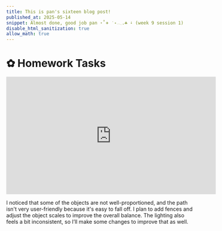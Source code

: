 ```yaml
---
title: This is pan's sixteen blog post!
published_at: 2025-05-14
snippet: Almost done, good job pan ⋆˚𖥔 ݁ ˖𓂃.☘︎ ݁˖ (week 9 session 1)
disable_html_sanitization: true
allow_math: true
---
```


# ✿ Homework Tasks
<iframe width="560" height="315" src="https://www.youtube.com/embed/Sus5-KBmlx4" title="[From Desk to Dream] Testing" frameborder="0" allow="accelerometer; autoplay; clipboard-write; encrypted-media; gyroscope; picture-in-picture; web-share" referrerpolicy="strict-origin-when-cross-origin" allowfullscreen></iframe>

I noticed that some of the objects are not well-proportioned, and the path isn't very user-friendly because it's easy to fall off. I plan to add fences and adjust the object scales to improve the overall balance. The lighting also feels a bit inconsistent, so I’ll make some changes to improve that as well.


